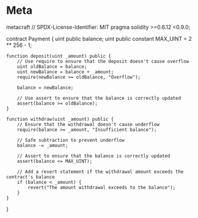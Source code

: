 # Meta
metacraft
// SPDX-License-Identifier: MIT
pragma solidity >=0.6.12 <0.9.0;

contract Payment {
    uint public balance;
    uint public constant MAX_UINT = 2 ** 256 - 1;

    function deposit(uint _amount) public {
        // Use require to ensure that the deposit doesn't cause overflow
        uint oldBalance = balance;
        uint newBalance = balance + _amount;
        require(newBalance >= oldBalance, "Overflow");

        balance = newBalance;

        // Use assert to ensure that the balance is correctly updated
        assert(balance >= oldBalance);
    }

    function withdraw(uint _amount) public {
        // Ensure that the withdrawal doesn't cause underflow
        require(balance >= _amount, "Insufficient balance");
        
        // Safe subtraction to prevent underflow
        balance -= _amount;

        // Assert to ensure that the balance is correctly updated
        assert(balance <= MAX_UINT);

        // Add a revert statement if the withdrawal amount exceeds the contract's balance
        if (balance < _amount) {
            revert("The amount withdrawal exceeds to the balance");
        }
    }
}
